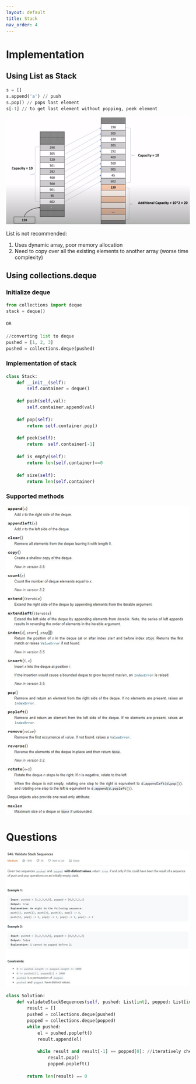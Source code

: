 ```yaml
---
layout: default
title: Stack
nav_order: 4
---
```


# Implementation

## Using List as Stack

```python
s = []
s.append('a') // push
s.pop() // pops last element
s[-1] // to get last element without popping, peek element
```

![](/assets/images/stack-1.JPG)

List is not recommended:

1. Uses dynamic array, poor memory allocation
2. Need to copy over all the existing elements to another array (worse time complexity)

## Using collections.deque

### Initialize deque

```python
from collections import deque
stack = deque()

OR

//converting list to deque
pushed = [1, 2, 3]
pushed = collections.deque(pushed)
```

### Implementation of stack

```python
class Stack:
    def __init__(self):
        self.container = deque()

    def push(self,val):
        self.container.append(val)

    def pop(self):
        return self.container.pop()

    def peek(self):
        return  self.container[-1]

    def is_empty(self):
        return len(self.container)==0

    def size(self):
        return len(self.container)
```

### Supported methods

![](/assets/images/stack-2.JPG)

# Questions

![](/assets/images/stack-3.JPG)

```python
class Solution:
    def validateStackSequences(self, pushed: List[int], popped: List[int]) -> bool:
        result = []
        pushed = collections.deque(pushed)
        popped = collections.deque(popped)
        while pushed:
            el = pushed.popleft()
            result.append(el)

            while result and result[-1] == popped[0]: //iteratively check to pop them before appending the next one
                result.pop()
                popped.popleft()

        return len(result) == 0
```
